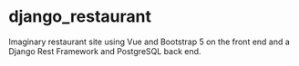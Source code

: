 # django_restaurant
Imaginary restaurant site using Vue and Bootstrap 5 on the front end and a Django Rest Framework and PostgreSQL back end.
